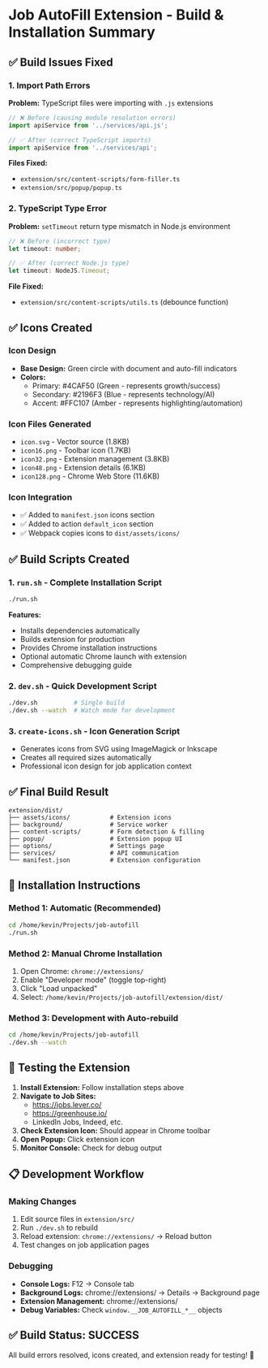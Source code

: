 # Job AutoFill Extension - Build & Installation Summary

## ✅ Build Issues Fixed

### 1. Import Path Errors

**Problem:** TypeScript files were importing with `.js` extensions

```typescript
// ❌ Before (causing module resolution errors)
import apiService from '../services/api.js';

// ✅ After (correct TypeScript imports)
import apiService from '../services/api';
```

**Files Fixed:**

- `extension/src/content-scripts/form-filler.ts`
- `extension/src/popup/popup.ts`

### 2. TypeScript Type Error

**Problem:** `setTimeout` return type mismatch in Node.js environment

```typescript
// ❌ Before (incorrect type)
let timeout: number;

// ✅ After (correct Node.js type)
let timeout: NodeJS.Timeout;
```

**File Fixed:**

- `extension/src/content-scripts/utils.ts` (debounce function)

## ✅ Icons Created

### Icon Design

- **Base Design:** Green circle with document and auto-fill indicators
- **Colors:**
  - Primary: #4CAF50 (Green - represents growth/success)
  - Secondary: #2196F3 (Blue - represents technology/AI)
  - Accent: #FFC107 (Amber - represents highlighting/automation)

### Icon Files Generated

- `icon.svg` - Vector source (1.8KB)
- `icon16.png` - Toolbar icon (1.7KB)
- `icon32.png` - Extension management (3.8KB)
- `icon48.png` - Extension details (6.1KB)
- `icon128.png` - Chrome Web Store (11.6KB)

### Icon Integration

- ✅ Added to `manifest.json` icons section
- ✅ Added to action `default_icon` section
- ✅ Webpack copies icons to `dist/assets/icons/`

## ✅ Build Scripts Created

### 1. `run.sh` - Complete Installation Script

```bash
./run.sh
```

**Features:**

- Installs dependencies automatically
- Builds extension for production
- Provides Chrome installation instructions
- Optional automatic Chrome launch with extension
- Comprehensive debugging guide

### 2. `dev.sh` - Quick Development Script

```bash
./dev.sh          # Single build
./dev.sh --watch  # Watch mode for development
```

### 3. `create-icons.sh` - Icon Generation Script

- Generates icons from SVG using ImageMagick or Inkscape
- Creates all required sizes automatically
- Professional icon design for job application context

## ✅ Final Build Result

```
extension/dist/
├── assets/icons/           # Extension icons
├── background/             # Service worker
├── content-scripts/        # Form detection & filling
├── popup/                  # Extension popup UI
├── options/                # Settings page
├── services/               # API communication
└── manifest.json           # Extension configuration
```

## 🚀 Installation Instructions

### Method 1: Automatic (Recommended)

```bash
cd /home/kevin/Projects/job-autofill
./run.sh
```

### Method 2: Manual Chrome Installation

1. Open Chrome: `chrome://extensions/`
2. Enable "Developer mode" (toggle top-right)
3. Click "Load unpacked"
4. Select: `/home/kevin/Projects/job-autofill/extension/dist/`

### Method 3: Development with Auto-rebuild

```bash
cd /home/kevin/Projects/job-autofill
./dev.sh --watch
```

## 🎯 Testing the Extension

1. **Install Extension:** Follow installation steps above
2. **Navigate to Job Sites:**
   - https://jobs.lever.co/
   - https://greenhouse.io/
   - LinkedIn Jobs, Indeed, etc.
3. **Check Extension Icon:** Should appear in Chrome toolbar
4. **Open Popup:** Click extension icon
5. **Monitor Console:** Check for debug output

## 📋 Development Workflow

### Making Changes

1. Edit source files in `extension/src/`
2. Run `./dev.sh` to rebuild
3. Reload extension: `chrome://extensions/` → Reload button
4. Test changes on job application pages

### Debugging

- **Console Logs:** F12 → Console tab
- **Background Logs:** chrome://extensions/ → Details → Background page
- **Extension Management:** chrome://extensions/
- **Debug Variables:** Check `window.__JOB_AUTOFILL_*__` objects

## ✅ Build Status: SUCCESS

All build errors resolved, icons created, and extension ready for testing! 🎉
